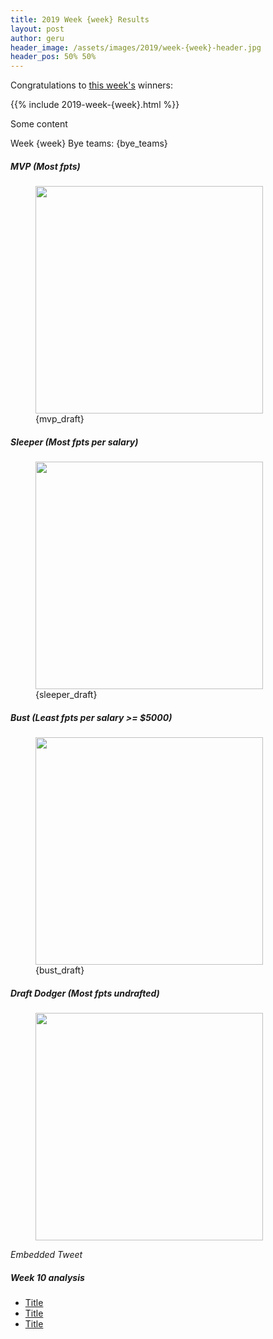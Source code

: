```yaml
---
title: 2019 Week {week} Results
layout: post
author: geru
header_image: /assets/images/2019/week-{week}-header.jpg
header_pos: 50% 50%
---
```

Congratulations to [this week's](https://www.draftkings.com/contest/gamecenter/{contest_id}) winners:

{{% include 2019-week-{week}.html %}}

Some content

Week {week} Bye teams: {bye_teams}

##### MVP (Most fpts)
<figure class="figure">
    <img class="img-fluid" src="/assets/images/2019/{mvp_png}" width="364px"/>
    <figcaption class="figure-caption">{mvp_draft}</figcaption>
</figure>

##### Sleeper (Most fpts per salary)
<figure class="figure">
    <img class="img-fluid" src="/assets/images/2019/{sleeper_png}" width="364px"/>
    <figcaption class="figure-caption">{sleeper_draft}</figcaption>
</figure>

##### Bust (Least fpts per salary >= $5000)
<figure class="figure">
    <img class="img-fluid" src="/assets/images/2019/{bust_png}" width="364px"/>
    <figcaption class="figure-caption">{bust_draft}</figcaption>
</figure>


##### Draft Dodger (Most fpts undrafted)
<figure class="figure">
    <img class="img-fluid" src="/assets/images/2019/{draft_dodger_png}" width="364px"/>
</figure>
<i>Embedded Tweet</i>

##### Week 10 analysis
<ul class="list-unstyled" id="pro-links">
    <a href="#" target="_blank"><li>Title</li></a>
    <a href="#" target="_blank"><li>Title</li></a>
    <a href="#" target="_blank"><li>Title</li></a>
</ul>
